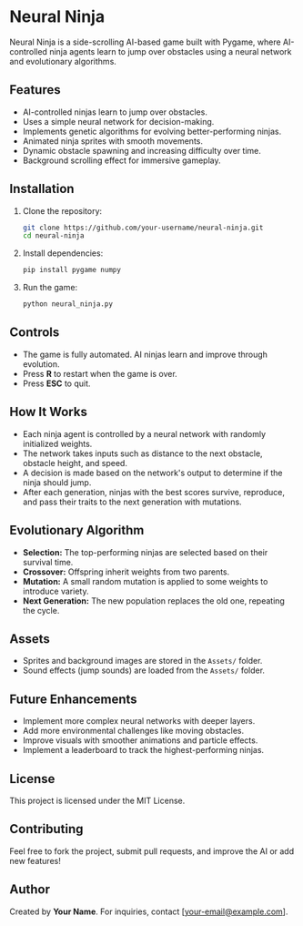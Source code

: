 # Neural Ninja

Neural Ninja is a side-scrolling AI-based game built with Pygame, where AI-controlled ninja agents learn to jump over obstacles using a neural network and evolutionary algorithms.

## Features
- AI-controlled ninjas learn to jump over obstacles.
- Uses a simple neural network for decision-making.
- Implements genetic algorithms for evolving better-performing ninjas.
- Animated ninja sprites with smooth movements.
- Dynamic obstacle spawning and increasing difficulty over time.
- Background scrolling effect for immersive gameplay.

## Installation
1. Clone the repository:
   ```sh
   git clone https://github.com/your-username/neural-ninja.git
   cd neural-ninja
   ```
2. Install dependencies:
   ```sh
   pip install pygame numpy
   ```
3. Run the game:
   ```sh
   python neural_ninja.py
   ```

## Controls
- The game is fully automated. AI ninjas learn and improve through evolution.
- Press **R** to restart when the game is over.
- Press **ESC** to quit.

## How It Works
- Each ninja agent is controlled by a neural network with randomly initialized weights.
- The network takes inputs such as distance to the next obstacle, obstacle height, and speed.
- A decision is made based on the network's output to determine if the ninja should jump.
- After each generation, ninjas with the best scores survive, reproduce, and pass their traits to the next generation with mutations.

## Evolutionary Algorithm
- **Selection:** The top-performing ninjas are selected based on their survival time.
- **Crossover:** Offspring inherit weights from two parents.
- **Mutation:** A small random mutation is applied to some weights to introduce variety.
- **Next Generation:** The new population replaces the old one, repeating the cycle.

## Assets
- Sprites and background images are stored in the `Assets/` folder.
- Sound effects (jump sounds) are loaded from the `Assets/` folder.

## Future Enhancements
- Implement more complex neural networks with deeper layers.
- Add more environmental challenges like moving obstacles.
- Improve visuals with smoother animations and particle effects.
- Implement a leaderboard to track the highest-performing ninjas.

## License
This project is licensed under the MIT License.

## Contributing
Feel free to fork the project, submit pull requests, and improve the AI or add new features!

## Author
Created by **Your Name**. For inquiries, contact [your-email@example.com].

